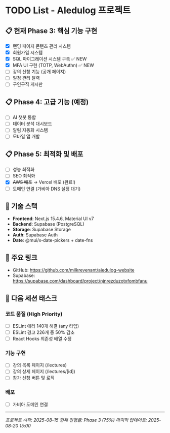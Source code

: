 # TODO List - AIedulog 프로젝트

## 📋 현재 Phase 3: 핵심 기능 구현
- [x] 랜딩 페이지 콘텐츠 관리 시스템
- [x] 회원가입 시스템
- [x] SQL 마이그레이션 시스템 구축 ✅ NEW
- [x] MFA UI 구현 (TOTP, WebAuthn) ✅ NEW
- [ ] 강의 신청 기능 (공개 페이지)
- [ ] 일정 관리 달력
- [ ] 구인구직 게시판

## 📋 Phase 4: 고급 기능 (예정)
- [ ] AI 챗봇 통합
- [ ] 데이터 분석 대시보드
- [ ] 알림 자동화 시스템
- [ ] 모바일 앱 개발

## 📋 Phase 5: 최적화 및 배포
- [ ] 성능 최적화
- [ ] SEO 최적화
- [x] ~~AWS 배포~~ → Vercel 배포 (완료!)
- [ ] 도메인 연결 (가비아 DNS 설정 대기)

## 🔧 기술 스택
- **Frontend**: Next.js 15.4.6, Material UI v7
- **Backend**: Supabase (PostgreSQL)
- **Storage**: Supabase Storage
- **Auth**: Supabase Auth
- **Date**: @mui/x-date-pickers + date-fns

## 🔗 주요 링크
- GitHub: https://github.com/milkrevenant/aiedulog-website
- Supabase: https://supabase.com/dashboard/project/njnrezduzotxfombfanu

## 🔧 다음 세션 태스크

### 코드 품질 (High Priority)
- [ ] ESLint 에러 140개 해결 (any 타입)
- [ ] ESLint 경고 226개 중 50% 감소
- [ ] React Hooks 의존성 배열 수정

### 기능 구현
- [ ] 강의 목록 페이지 (/lectures)
- [ ] 강의 상세 페이지 (/lectures/[id])
- [ ] 참가 신청 버튼 및 로직

### 배포
- [ ] 가비아 도메인 연결

---
*프로젝트 시작: 2025-08-15*
*현재 진행률: Phase 3 (75%)*
*마지막 업데이트: 2025-08-20 15:00*